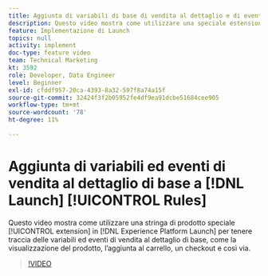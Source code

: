 ```yaml
---
title: Aggiunta di variabili di base di vendita al dettaglio e di eventi alle regole di Launch
description: Questo video mostra come utilizzare una speciale estensione di stringa di prodotto in Launch per monitorare le variabili ed eventi di base per la vendita al dettaglio, come la visualizzazione del prodotto, l’aggiunta al carrello, un checkout e così via.
feature: Implementazione di Launch
topics: null
activity: implement
doc-type: feature video
team: Technical Marketing
kt: 3592
role: Developer, Data Engineer
level: Beginner
exl-id: cfddf957-20ca-4393-8a32-597f8a74a15f
source-git-commit: 32424f3f2b05952fe4df9ea91dcbe51684cee905
workflow-type: tm+mt
source-wordcount: '78'
ht-degree: 11%

---
```


# Aggiunta di variabili ed eventi di vendita al dettaglio di base a [!DNL Launch] [!UICONTROL Rules]

Questo video mostra come utilizzare una stringa di prodotto speciale [!UICONTROL extension] in [!DNL Experience Platform Launch] per tenere traccia delle variabili ed eventi di vendita al dettaglio di base, come la visualizzazione del prodotto, l’aggiunta al carrello, un checkout e così via.

>[!VIDEO](https://video.tv.adobe.com/v/28763/?quality=12)

